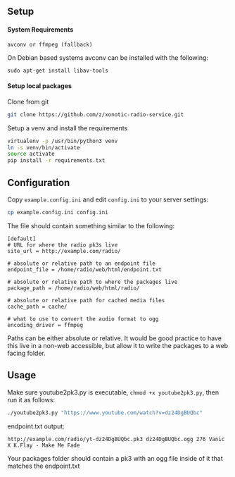 ## Setup

#### System Requirements

```
avconv or ffmpeg (fallback)
```

On Debian based systems avconv can be installed with the following:

```
sudo apt-get install libav-tools
```


#### Setup local packages

Clone from git

```bash
git clone https://github.com/z/xonotic-radio-service.git
```

Setup a venv and install the requirements

```bash
virtualenv -p /usr/bin/python3 venv
ln -s venv/bin/activate
source activate
pip install -r requirements.txt
```

## Configuration

Copy `example.config.ini` and edit `config.ini` to your server settings:

```bash
cp example.config.ini config.ini
```

The file should contain something similar to the following:

```
[default]
# URL for where the radio pk3s live
site_url = http://example.com/radio/

# absolute or relative path to an endpoint file
endpoint_file = /home/radio/web/html/endpoint.txt

# absolute or relative path to where the packages live
package_path = /home/radio/web/html/radio/

# absolute or relative path for cached media files
cache_path = cache/

# what to use to convert the audio format to ogg
encoding_driver = ffmpeg
```

Paths can be either absolute or relative. It would be good practice to have this live in a non-web accessible, but allow it to write the packages to a web facing folder.

## Usage

Make sure youtube2pk3.py is executable, `chmod +x youtube2pk3.py`, then run it as follows:


```bash
./youtube2pk3.py "https://www.youtube.com/watch?v=dz24DgBUQbc"
```

endpoint.txt output:


```
http://example.com/radio/yt-dz24DgBUQbc.pk3 dz24DgBUQbc.ogg 276 Vanic X K.Flay - Make Me Fade
```

Your packages folder should contain a pk3 with an ogg file inside of it that matches the endpoint.txt
